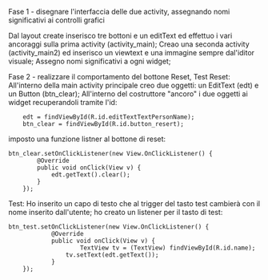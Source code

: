 Fase 1 - disegnare l'interfaccia delle due activity, assegnando nomi significativi ai controlli grafici

Dal layout create inserisco tre bottoni e un editText ed effettuo i vari ancoraggi sulla prima activity (activity_main); 
Creao una seconda activity (activity_main2) ed inserisco un viewtext e una immagine sempre dal'iditor visuale;
Assegno nomi significativi a ogni widget;


Fase 2 - realizzare il comportamento del bottone Reset, Test
Reset:
All'interno della main activity principale creo due oggetti: un EditText (edt) e un Button (btn_clear);
All'interno del costruttore "ancoro" i due oggetti ai widget recuperandoli tramite l'id:

        edt = findViewById(R.id.editTextTextPersonName);
        btn_clear = findViewById(R.id.button_resert);

imposto una funzione listner al bottone di reset:

	btn_clear.setOnClickListener(new View.OnClickListener() {
            @Override
            public void onClick(View v) {
                edt.getText().clear();
            }
        });

Test:
Ho inserito un capo di testo che al trigger del tasto test cambierà con il nome inserito dall'utente;
ho creato un listener per il tasto di test:

  	btn_test.setOnClickListener(new View.OnClickListener() {
            	@Override
            	public void onClick(View v) {
            	    	TextView tv = (TextView) findViewById(R.id.name);
                	tv.setText(edt.getText());
            	}
        });
